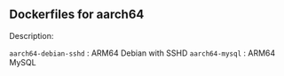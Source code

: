 ## Dockerfiles for aarch64

Description: 

`aarch64-debian-sshd` : ARM64 Debian with SSHD
`aarch64-mysql`       : ARM64 MySQL


